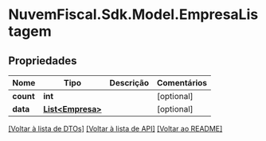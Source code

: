 # NuvemFiscal.Sdk.Model.EmpresaListagem

## Propriedades

Nome | Tipo | Descrição | Comentários
------------ | ------------- | ------------- | -------------
**count** | **int** |  | [optional] 
**data** | [**List&lt;Empresa&gt;**](Empresa.md) |  | [optional] 

[[Voltar à lista de DTOs]](../README.md#documentation-for-models) [[Voltar à lista de API]](../README.md#documentation-for-api-endpoints) [[Voltar ao README]](../README.md)


